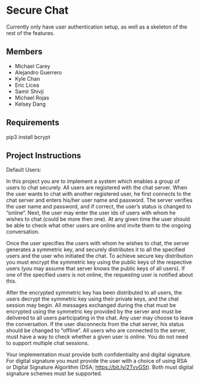 # Secure Chat

Currently only have user authentication setup, as well as a skeleton of the rest of the features.

## Members

- Michael Carey
- Alejandro Guerrero
- Kyle Chan
- Eric Licea
- Samir Shivji
- Michael Rojas
- Kelsey Dang

## Requirements

pip3 install bcrypt

## Project Instructions

Default Users:

In this project you are to implement a system which enables a group of users to chat securely. All users are registered with the chat server.
When the user wants to chat with another registered user, he first connects to the chat server and enters his/her user name and password.
The server verifies the user name and password, and if correct, the user’s status is changed to
“online“. Next, the user may enter the user ids of users with whom he wishes to chat (could be
more then one). At any given time the user should be able to check what other users are online
and invite them to the ongoing conversation.

Once the user specifies the users with whom he wishes to chat, the server generates a symmetric
key, and securely distributes it to all the specified users and the user who initiated the chat. To
achieve secure key distribution you must encrypt the symmetric key using the public keys of the
respective users (you may assume that server knows the public keys of all users). If one of the
specified users is not online, the requesting user is notified about this.

After the encrypted symmetric key has been distributed to all users, the users decrypt the symmetric key using their private keys, and the chat session may begin. All messages exchanged
during the chat must be encrypted using the symmetric key provided by the server and must be
delivered to all users participating in the chat. Any user may choose to leave the conversation.
If the user disconnects from the chat server, his status should be changed to “offline“. All users
who are connected to the server, must have a way to check whether a given user is online.
You do not need to support multiple chat sessions.

Your implementation must provide both confidentiality and digital signature. For digital signature you must provide the user with a choice of using RSA or Digital Signature Algorithm
(DSA; https://bit.ly/2TvvGSt). Both must digital signature schemes must be supported.
